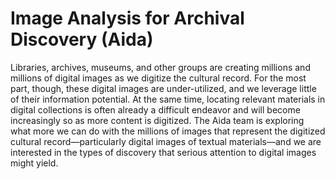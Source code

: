 # Image Analysis for Archival Discovery (Aida)

Libraries, archives, museums, and other groups are creating millions and millions of digital images as we digitize the cultural record. For the most part, though, these digital images are under-utilized, and we leverage little of their information potential. At the same time, locating relevant materials in digital collections is often already a difficult endeavor and will become increasingly so as more content is digitized. The Aida team is exploring what more we can do with the millions of images that represent the digitized cultural record&#8212;particularly digital images of textual materials&#8212;and we are interested in the types of discovery that serious attention to digital images might yield.
